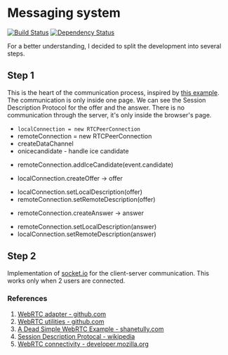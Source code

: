 Messaging system
================
[![Build Status](https://img.shields.io/travis/LilMeyer/webRTC-examples/master.svg?style=flat-square)](https://travis-ci.org/LilMeyer/webRTC-examples)
[![Dependency Status](https://img.shields.io/david/LilMeyer/webRTC-examples/master.svg?style=flat-square)](https://david-dm.org/lilmeyer/webRTC-examples)

For a better understanding, I decided to split the development into several
steps.

## Step 1

This is the heart of the communication process, inspired by
[this example](https://github.com/webrtc/samples/blob/gh-pages/src/content/datachannel/basic/js/main.js).
The communication is only inside one page. We can see the Session Description
Protocol for the offer and the answer. There is no communication through the
server, it's only inside the browser's page.


 * `localConnection = new RTCPeerConnection`
 * remoteConnection = new RTCPeerConnection
 * createDataChannel
 * onicecandidate - handle ice candidate
  - remoteConnection.addIceCandidate(event.candidate)
 * localConnection.createOffer -> offer
  - localConnection.setLocalDescription(offer)
  - remoteConnection.setRemoteDescription(offer)
 * remoteConnection.createAnswer -> answer
  - remoteConnection.setLocalDescription(answer)
  - localConnection.setRemoteDescription(answer)

## Step 2

Implementation of [socket.io](http://socket.io/) for the client-server
communication. This works only when 2 users are connected.



### References
 1. [WebRTC adapter - github.com](https://github.com/webrtc/adapter)
 2. [WebRTC utilities - github.com](https://github.com/webrtc/utilities)
 3. [A Dead Simple WebRTC Example - shanetully.com](https://shanetully.com/2014/09/a-dead-simple-webrtc-example/)
 4. [Session Description Protocal - wikipedia](https://en.wikipedia.org/wiki/Session_Description_Protocol)
 5. [WebRTC connectivity - developer.mozilla.org](https://developer.mozilla.org/en-US/docs/Web/API/WebRTC_API/Connectivity)
